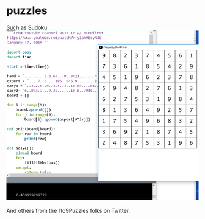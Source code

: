 # puzzles
Such as Sudoku:<br>
<img src = 'solvedSudoku2.png'><br><br>
And others from the 1to9Puzzles folks on Twitter.
